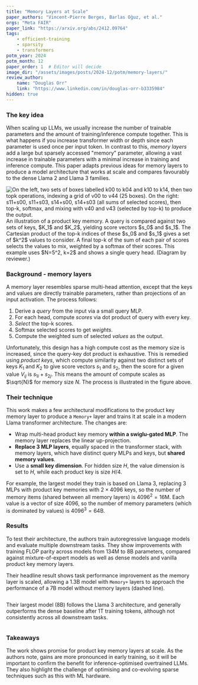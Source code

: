 ```yaml
---
title: "Memory Layers at Scale"
paper_authors: "Vincent-Pierre Berges, Barlas Oğuz, et al."
orgs: "Meta FAIR"
paper_link: "https://arxiv.org/abs/2412.09764"
tags:
    - efficient-training
    - sparsity
    - transformers
potm_year: 2024
potm_month: 12
paper_order: 1  # Editor will decide
image_dir: "/assets/images/posts/2024-12/potm/memory-layers/"
review_author:
    name: "Douglas Orr"
    link: "https://www.linkedin.com/in/douglas-orr-b3335984"
hidden: true
---
```


### The key idea

When scaling up LLMs, we usually increase the number of trainable parameters and the amount of training/inference compute together. This is what happens if you increase transformer width or depth since each parameter is used once per input token. In contrast to this, _memory layers_ add a large but sparsely accessed "memory" parameter, allowing a vast increase in trainable parameters with a minimal increase in training and inference compute. This paper adapts previous ideas for memory layers to produce a model architecture that works at scale and compares favourably to the dense Llama 2 and Llama 3 families.

<img class="constrained_img_large" src="{{ page.image_dir | append: 'memory-layers-diagram.png' | relative_url }}" alt="On the left, two sets of boxes labelled k00 to k04 and k10 to k14, then two topk operations, indexing a grid of v00 to v44 (25 boxes). On the right: s11+s00, s11+s03, s14+s00, s14+s03 (all sums of selected scores), then top-k, softmax, and mixing with v40 and v43 (selected by top-k) to produce the output.">
<figcaption>An illustration of a product key memory. A query is compared against two sets of keys, $K_1$ and $K_2$, yielding score vectors $s_0$ and $s_1$. The Cartesian product of the top-k indices of these $s_0$ and $s_1$ gives a set of $k^2$ values to consider. A final top-k of the sum of each pair of scores selects the values to mix, weighted by a softmax of their scores. This example uses $N=5^2, k=2$ and shows a single query head. (Diagram by reviewer.)</figcaption>

### Background - memory layers

A memory layer resembles sparse multi-head attention, except that the keys and values are directly trainable parameters, rather than projections of an input activation. The process follows:

1. Derive a _query_ from the input via a small query MLP.
2. For each head, compute _scores_ via dot product of query with every key.
3. _Select_ the top-k scores.
4. Softmax selected scores to get _weights_.
5. Compute the weighted sum of selected _values_ as the output.

Unfortunately, this design has a high compute cost as the memory size is increased, since the query-key dot product is exhaustive. This is remedied using _product keys_, which compute similarity against two distinct sets of keys $K_1$ and $K_2$ to give score vectors $s_1$ and $s_2$, then the score for a given value $V_{ij}$ is $s_{1i} + s_{2j}$. This means the amount of compute scales as $\sqrt{N}$ for memory size $N$. The process is illustrated in the figure above.

### Their technique

This work makes a few architectural modifications to the product key memory layer to produce a `Memory+` layer and trains it at scale in a modern Llama transformer architecture. The changes are:

- Wrap multi-head product key memory **within a swiglu-gated MLP**. The memory layer replaces the linear up-projection.
- **Replace 3 MLP layers**, equally spaced in the transformer stack, with memory layers, which have distinct query MLPs and keys, but **shared memory values**.
- Use a **small key dimension**. For hidden size $H$, the value dimension is set to $H$, while each product key is size $H/4$.

For example, the largest model they train is based on Llama 3, replacing 3 MLPs with product key memories with $2 \times 4096$ keys, so the number of memory items (shared between all memory layers) is $4096^2 = 16\textrm{M}$. Each value is a vector of size $4096$, so the number of memory parameters (which is dominated by values) is $4096^3 = 64\textrm{B}$.

### Results

To test their architecture, the authors train autoregressive language models and evaluate multiple downstream tasks. They show improvements with training FLOP parity across models from 134M to 8B parameters, compared against mixture-of-expert models as well as dense models and vanilla product key memory layers.

Their headline result shows task performance improvement as the memory layer is scaled, allowing a 1.3B model with `Memory+` layers to approach the performance of a 7B model without memory layers (dashed line).

<img class="constrained_img_large" src="{{ page.image_dir | append: 'figure-1.png' | relative_url }}" alt="">

Their largest model (8B) follows the Llama 3 architecture, and generally outperforms the dense baseline after 1T training tokens, although not consistently across all downstream tasks.

<img class="constrained_img_large" src="{{ page.image_dir | append: 'table-2.png' | relative_url }}" alt="">

### Takeaways

The work shows promise for product key memory layers at scale. As the authors note, gains are more pronounced in early training, so it will be important to confirm the benefit for inference-optimised overtrained LLMs. They also highlight the challenge of optimising and co-evolving sparse techniques such as this with ML hardware.
